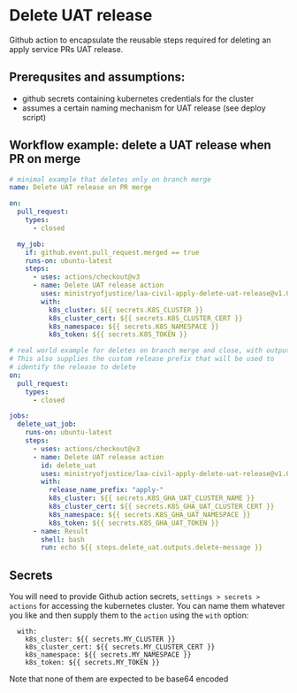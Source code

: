 # Delete UAT release

Github action to encapsulate the reusable steps required
for deleting an apply service PRs UAT release.

## Prerequsites and assumptions:

- github secrets containing kubernetes credentials for the cluster
- assumes a certain naming mechanism for UAT release (see deploy script)

## Workflow example: delete a UAT release when PR on merge

```yml
# minimal example that deletes only on branch merge
name: Delete UAT release on PR merge

on:
  pull_request:
    types:
      - closed

  my_job:
    if: github.event.pull_request.merged == true
    runs-on: ubuntu-latest
    steps:
      - uses: actions/checkout@v3
      - name: Delete UAT release action
        uses: ministryofjustice/laa-civil-apply-delete-uat-release@v1.0.0
        with:
          k8s_cluster: ${{ secrets.K8S_CLUSTER }}
          k8s_cluster_cert: ${{ secrets.K8S_CLUSTER_CERT }}
          k8s_namespace: ${{ secrets.K8S_NAMESPACE }}
          k8s_token: ${{ secrets.K8S_TOKEN }}
```

```yml
# real world example for deletes on branch merge and close, with output
# This also supplies the custom release prefix that will be used to
# identify the release to delete
on:
  pull_request:
    types:
      - closed

jobs:
  delete_uat_job:
    runs-on: ubuntu-latest
    steps:
      - uses: actions/checkout@v3
      - name: Delete UAT release action
        id: delete_uat
        uses: ministryofjustice/laa-civil-apply-delete-uat-release@v1.0.0
        with:
          release_name_prefix: "apply-"
          k8s_cluster: ${{ secrets.K8S_GHA_UAT_CLUSTER_NAME }}
          k8s_cluster_cert: ${{ secrets.K8S_GHA_UAT_CLUSTER_CERT }}
          k8s_namespace: ${{ secrets.K8S_GHA_UAT_NAMESPACE }}
          k8s_token: ${{ secrets.K8S_GHA_UAT_TOKEN }}
      - name: Result
        shell: bash
        run: echo ${{ steps.delete_uat.outputs.delete-message }}
```

## Secrets
You will need to provide Github action secrets, `settings > secrets > actions` for accessing the kubernetes cluster. You can name them
whatever you like and then supply them to the `action` using the `with` option:

```
  with:
    k8s_cluster: ${{ secrets.MY_CLUSTER }}
    k8s_cluster_cert: ${{ secrets.MY_CLUSTER_CERT }}
    k8s_namespace: ${{ secrets.MY_NAMESPACE }}
    k8s_token: ${{ secrets.MY_TOKEN }}
```

Note that none of them are expected to be base64 encoded

